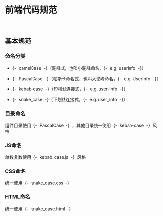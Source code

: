 # 前端代码规范

&nbsp;
&nbsp;

## 基本规范


### 命名分类

* {-&nbsp;&nbsp;camelCase&nbsp;&nbsp;-}（驼峰式，也叫小驼峰命名，{-&nbsp;&nbsp;e.g. userInfo&nbsp;&nbsp;-}）


* {-&nbsp;&nbsp;PascalCase&nbsp;&nbsp;-}（帕斯卡命名式，也叫大驼峰命名，{-&nbsp;&nbsp;e.g. UserInfo&nbsp;&nbsp;-}）


* {-&nbsp;&nbsp;kebab-case&nbsp;&nbsp;-}（短横线连接式，{-&nbsp;&nbsp;e.g. user-info&nbsp;&nbsp;-}）


* {-&nbsp;&nbsp;snake_case&nbsp;&nbsp;-}（下划线连接式，{-&nbsp;&nbsp;e.g. user_info&nbsp;&nbsp;-}）


### 目录命名


组件目录使用&nbsp;&nbsp;{-&nbsp;&nbsp;PascalCase&nbsp;&nbsp;-}&nbsp;&nbsp;，其他目录统一使用&nbsp;&nbsp;{-&nbsp;&nbsp;kebab-case&nbsp;&nbsp;-}&nbsp;&nbsp;风格


### JS命名


单数复数使用&nbsp;&nbsp;{-&nbsp;&nbsp;kebab_case.js&nbsp;&nbsp;-}&nbsp;&nbsp;风格


### CSS命名


统一使用&nbsp;&nbsp;{-&nbsp;&nbsp;snake_case.css&nbsp;&nbsp;-}&nbsp;&nbsp;


### HTML命名


统一使用&nbsp;&nbsp;{-&nbsp;&nbsp;snake_case.html&nbsp;&nbsp;-}&nbsp;&nbsp;

